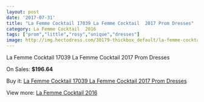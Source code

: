 ```yaml
---
layout: post
date: '2017-07-31'
title: "La Femme Cocktail 17039 La Femme Cocktail  2017 Prom Dresses"
category: La Femme Cocktail  2016
tags: ["prom","little","rosy","unique","dresses"]
image: http://img.hectodress.com/30179-thickbox_default/la-femme-cocktail-17039-la-femme-cocktail-2012-prom-dresses.jpg
---
```

La Femme Cocktail 17039 La Femme Cocktail  2017 Prom Dresses

On Sales: **$196.64**
<a href="https://www.hectodress.com/la-femme-cocktail-2013/13888-la-femme-cocktail-17039-la-femme-cocktail-2012-prom-dresses.html"><amp-img layout="responsive" width="600" height="600" src="//img.hectodress.com/30179-thickbox_default/la-femme-cocktail-17039-la-femme-cocktail-2012-prom-dresses.jpg" alt="La Femme Cocktail 17039 La Femme Cocktail  2017 Prom Dresses 0" /></a>
<a href="https://www.hectodress.com/la-femme-cocktail-2013/13888-la-femme-cocktail-17039-la-femme-cocktail-2012-prom-dresses.html"><amp-img layout="responsive" width="600" height="600" src="//img.hectodress.com/30183-thickbox_default/la-femme-cocktail-17039-la-femme-cocktail-2012-prom-dresses.jpg" alt="La Femme Cocktail 17039 La Femme Cocktail  2017 Prom Dresses 1" /></a>
<a href="https://www.hectodress.com/la-femme-cocktail-2013/13888-la-femme-cocktail-17039-la-femme-cocktail-2012-prom-dresses.html"><amp-img layout="responsive" width="600" height="600" src="//img.hectodress.com/30182-thickbox_default/la-femme-cocktail-17039-la-femme-cocktail-2012-prom-dresses.jpg" alt="La Femme Cocktail 17039 La Femme Cocktail  2017 Prom Dresses 2" /></a>
<a href="https://www.hectodress.com/la-femme-cocktail-2013/13888-la-femme-cocktail-17039-la-femme-cocktail-2012-prom-dresses.html"><amp-img layout="responsive" width="600" height="600" src="//img.hectodress.com/30181-thickbox_default/la-femme-cocktail-17039-la-femme-cocktail-2012-prom-dresses.jpg" alt="La Femme Cocktail 17039 La Femme Cocktail  2017 Prom Dresses 3" /></a>
<a href="https://www.hectodress.com/la-femme-cocktail-2013/13888-la-femme-cocktail-17039-la-femme-cocktail-2012-prom-dresses.html"><amp-img layout="responsive" width="600" height="600" src="//img.hectodress.com/30180-thickbox_default/la-femme-cocktail-17039-la-femme-cocktail-2012-prom-dresses.jpg" alt="La Femme Cocktail 17039 La Femme Cocktail  2017 Prom Dresses 4" /></a>

Buy it: [La Femme Cocktail 17039 La Femme Cocktail  2017 Prom Dresses](https://www.hectodress.com/la-femme-cocktail-2013/13888-la-femme-cocktail-17039-la-femme-cocktail-2012-prom-dresses.html "La Femme Cocktail 17039 La Femme Cocktail  2017 Prom Dresses")

View more: [La Femme Cocktail  2016](https://www.hectodress.com/232-la-femme-cocktail-2013 "La Femme Cocktail  2016")